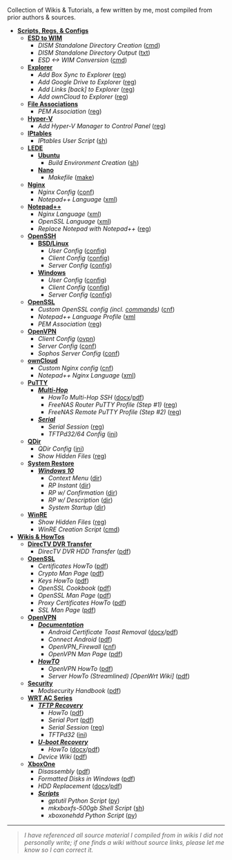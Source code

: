 Collection of Wikis & Tutorials, a few written by me, most compiled from prior authors & sources.

* [**Scripts, Regs, & Configs**](https://github.com/JW0914/Wikis/tree/master/Scripts%2BConfigs)
  * [**ESD to WIM**](https://github.com/JW0914/Wikis/tree/master/Scripts%2BConfigs/ESD%20to%20WIM)
    * _DISM Standalone Directory Creation_ ([cmd](https://github.com/JW0914/Wikis/blob/master/Scripts%2BConfigs/ESD%20to%20WIM/DISM-Creation.cmd))
    * _DISM Standalone Directory Output_ ([txt](https://github.com/JW0914/Wikis/blob/master/Scripts%2BConfigs/ESD%20to%20WIM/DISM%20Directory%20Output.txt))
    * _ESD <-> WIM Conversion_ ([cmd](https://github.com/JW0914/Wikis/blob/master/Scripts%2BConfigs/ESD%20to%20WIM/ESD-2-WIM.cmd))
  * [**Explorer**](https://github.com/JW0914/Wikis/tree/master/Scripts%2BConfigs/Explorer)
    * _Add Box Sync to Explorer_ ([reg](https://github.com/JW0914/Wikis/blob/master/Scripts%2BConfigs/Explorer/Add-Box-to-Nav-Bar.reg))
    * _Add Google Drive to Explorer_ ([reg](https://github.com/JW0914/Wikis/blob/master/Scripts%2BConfigs/Explorer/Add-Google-Drive-to-Explorer.reg))
    * _Add Links [back] to Explorer_ ([reg](https://github.com/JW0914/Wikis/blob/master/Scripts%2BConfigs/Explorer/Add-Links-%5Bback%5D-to-Nav-Bar.reg))
    * _Add ownCloud to Explorer_ ([reg](https://github.com/JW0914/Wikis/blob/master/Scripts%2BConfigs/Explorer/Add-OwnCloud-to-Explorer.reg))
  * [**File Associations**](https://github.com/JW0914/Wikis/tree/master/Scripts%2BConfigs/File%20Associations)
    * _PEM Association_ ([reg](https://github.com/JW0914/Wikis/blob/master/Scripts%2BConfigs/File%20Associations/PEM%20Association.reg))
  * [**Hyper-V**](https://github.com/JW0914/Wikis/tree/master/Scripts%2BConfigs/Hyper-V)
    * _Add Hyper-V Manager to Control Panel_ ([reg](https://github.com/JW0914/Wikis/blob/master/Scripts%2BConfigs/Hyper-V/Add_Hyper-V_Manager_to_Control%20Panel.reg))
  * [**IPtables**](https://github.com/JW0914/Wikis/tree/master/Scripts%2BConfigs/IPtables)
    * _IPtables User Script_ ([sh](https://github.com/JW0914/Wikis/blob/master/Scripts%2BConfigs/IPtables/iptables_user-firewall.sh))
  * [**LEDE**](https://github.com/JW0914/Wikis/tree/master/Scripts%2BConfigs/LEDE)
    * [**Ubuntu**](https://github.com/JW0914/Wikis/tree/master/Scripts%2BConfigs/LEDE)
      * _Build Environment Creation_ ([sh](https://github.com/JW0914/Wikis/blob/master/Scripts%2BConfigs/LEDE/lede-build.sh))
    * [**Nano**](https://github.com/JW0914/Wikis/tree/master/Scripts%2BConfigs/LEDE/Nano)
      * _Makefile_ ([make](https://github.com/JW0914/Wikis/blob/master/Scripts%2BConfigs/LEDE/Nano/Makefile))
  * [**Nginx**](https://github.com/JW0914/Wikis/tree/master/Scripts%2BConfigs/Nginx)
    * _Nginx Config_ ([conf](https://github.com/JW0914/Wikis/blob/master/Scripts%2BConfigs/Nginx/nginx.conf))
    * _Notepad++ Language_ ([xml](https://github.com/JW0914/Wikis/blob/master/Scripts%2BConfigs/Nginx/Notepad%2B%2B_Nginx_Lang.xml))
  * [**Notepad++**](https://github.com/JW0914/Wikis/tree/master/Scripts%2BConfigs/Notepad%2B%2B)
    * _Nginx Language_ ([xml](https://github.com/JW0914/Wikis/blob/master/Scripts%2BConfigs/Notepad%2B%2B/Nginx%20%20Language%20Profile.xml))
    * _OpenSSL Language_ ([xml](https://github.com/JW0914/Wikis/blob/master/Scripts%2BConfigs/Notepad%2B%2B/OpenSSL%20Language%20Profile.xml))
    * _Replace Notepad with Notepad++_ ([reg](https://github.com/JW0914/Wikis/blob/master/Scripts%2BConfigs/Notepad%2B%2B/Replace-Notepad-with-Notepad%2B%2B.reg))
  * [**OpenSSH**](https://github.com/JW0914/Wikis/tree/master/Scripts%2BConfigs/OpenSSH)
    * [**BSD/Linux**](https://github.com/JW0914/Wikis/tree/master/Scripts%2BConfigs/OpenSSH/BSD-Linux)
      * _User Config_ ([config](https://github.com/JW0914/Wikis/blob/master/Scripts%2BConfigs/OpenSSH/config))
      * _Client Config_ ([config](https://github.com/JW0914/Wikis/blob/master/Scripts%2BConfigs/OpenSSH/ssh_config))
      * _Server Config_ ([config](https://github.com/JW0914/Wikis/blob/master/Scripts%2BConfigs/OpenSSH/sshd_config))
    * [**Windows**](https://github.com/JW0914/Wikis/tree/master/Scripts%2BConfigs/OpenSSH/Windows)
      * _User Config_ ([config](https://github.com/JW0914/Wikis/blob/master/Scripts%2BConfigs/OpenSSH/config%20(Win32-OpenSSH)))
      * _Client Config_ ([config](https://github.com/JW0914/Wikis/blob/master/Scripts%2BConfigs/OpenSSH/ssh_config%20(Win32-OpenSSH)))
      * _Server Config_ ([config](https://github.com/JW0914/Wikis/blob/master/Scripts%2BConfigs/OpenSSH/sshd_config%20(Win32-OpenSSH)))
  * [**OpenSSL**](https://github.com/JW0914/Wikis/tree/master/Scripts%2BConfigs/OpenSSL)
    * _Custom OpenSSL config (incl. [commands](https://github.com/JW0914/Wikis/blob/master/Scripts%2BConfigs/OpenSSL/ReadMe.md))_ ([cnf](https://github.com/JW0914/Wikis/blob/master/Scripts%2BConfigs/OpenSSL/OpenSSL.cnf))
    * _Notepad++ Language Profile_ ([xml](https://github.com/JW0914/Wikis/blob/master/Scripts%2BConfigs/OpenSSL/Notepad%2B%2B%20OpenSSL%20Language%20Profile.xml)
    * _PEM Association_ ([reg](https://github.com/JW0914/Wikis/blob/master/Scripts%2BConfigs/OpenSSL/PEM%20Association.reg))
  * [**OpenVPN**](https://github.com/JW0914/Wikis/tree/master/Scripts%2BConfigs/OpenVPN)
    * _Client Config_ ([ovpn](https://github.com/JW0914/Wikis/blob/master/Scripts%2BConfigs/OpenVPN/Client.ovpn))
    * _Server Config_ ([conf](https://github.com/JW0914/Wikis/blob/master/Scripts%2BConfigs/OpenVPN/OpenVPN-Server.conf))
    * _Sophos Server Config_ ([conf](https://github.com/JW0914/Wikis/blob/master/Scripts%2BConfigs/OpenVPN/openvpn.conf-default))
  * [**ownCloud**](https://github.com/JW0914/Wikis/tree/master/Scripts%2BConfigs/ownCloud)
    * _Custom Nginx config_ ([cnf](https://github.com/JW0914/Wikis/blob/master/Scripts%2BConfigs/ownCloud/nginx.conf))
    * _Notepad++ Nginx Language_ ([xml](https://github.com/JW0914/Wikis/blob/master/Scripts%2BConfigs/ownCloud/Notepad%2B%2B_Nginx_Lang.xml))
  * [**PuTTY**](https://github.com/JW0914/Wikis/tree/master/Scripts%2BConfigs/PuTTY)
    * [**_Multi-Hop_**](https://github.com/JW0914/Wikis/tree/master/Scripts%2BConfigs/PuTTY/Multi-Hop)
      * _HowTo Multi-Hop SSH_  ([docx](https://github.com/JW0914/Wikis/blob/master/Scripts%2BConfigs/PuTTY/Multi-Hop/How%20To%20Multi-Hop%20SSH.docx)/[pdf](https://github.com/JW0914/Wikis/blob/master/Scripts%2BConfigs/PuTTY/Multi-Hop/How%20To%20Multi-Hop%20SSH.pdf))
      * _FreeNAS Router PuTTY Profile (Step #1)_ ([reg](https://github.com/JW0914/Wikis/blob/master/Scripts%2BConfigs/PuTTY/Multi-Hop/PuTTY_Profile_OpenWRT_Remote.reg))
      * _FreeNAS Remote PuTTY Profile (Step #2)_ ([reg](https://github.com/JW0914/Wikis/blob/master/Scripts%2BConfigs/PuTTY/Multi-Hop/PuTTY_Profile_FreeNAS_Remote_Multi-hop.reg))
    * [**_Serial_**](https://github.com/JW0914/Wikis/tree/master/Scripts%2BConfigs/PuTTY/Serial)
      * _Serial Session_ ([reg](https://github.com/JW0914/Wikis/blob/master/Scripts%2BConfigs/PuTTY/Serial/Putty-Serial-Session.reg))
      * _TFTPd32/64 Config_ ([ini](https://github.com/JW0914/Wikis/blob/master/Scripts%2BConfigs/PuTTY/Serial/tftpd32.ini))
  * [**QDir**](https://github.com/JW0914/Wikis/tree/master/Scripts%2BConfigs/QDir)
    * _QDir Config_ ([ini](https://github.com/JW0914/Wikis/blob/master/Scripts%2BConfigs/QDir/Q-Dir.ini))
    * _Show Hidden Files_ ([reg](https://github.com/JW0914/Wikis/blob/master/Scripts%2BConfigs/QDir/ShowHiddenFiles.reg))
  * [**System Restore**](https://github.com/JW0914/Wikis/tree/master/Scripts%2BConfigs/System%20Restore)
    * [**_Windows 10_**](https://github.com/JW0914/Wikis/tree/master/Scripts%2BConfigs/System%20Restore/Windows%2010)
      * _Context Menu_ ([dir](https://github.com/JW0914/Wikis/tree/master/Scripts%2BConfigs/System%20Restore/Windows%2010/Context%20Menu))
      * _RP Instant_ ([dir](https://github.com/JW0914/Wikis/tree/master/Scripts%2BConfigs/System%20Restore/Windows%2010/RP%20Instant))
      * _RP w/ Confirmation_ ([dir](https://github.com/JW0914/Wikis/tree/master/Scripts%2BConfigs/System%20Restore/Windows%2010/RP%20with%20Confirmation))
      * _RP w/ Description_ ([dir](https://github.com/JW0914/Wikis/tree/master/Scripts%2BConfigs/System%20Restore/Windows%2010/RP%20with%20Description))
      * _System Startup_ ([dir](https://github.com/JW0914/Wikis/tree/master/Scripts%2BConfigs/System%20Restore/Windows%2010/System%20Startup))
  * [**WinRE**](https://github.com/JW0914/Wikis/tree/master/Scripts%2BConfigs/QDir)
    * _Show Hidden Files_ ([reg](https://github.com/JW0914/Wikis/blob/master/Scripts%2BConfigs/QDir/ShowHiddenFiles.reg))
    * _WinRE Creation Script_ ([cmd](https://github.com/JW0914/Wikis/blob/master/Scripts%2BConfigs/WinRE/WinRE-Create.cmd))
* [**Wikis & HowTos**](https://github.com/JW0914/Wikis)
  * [**DirecTV DVR Transfer**](https://github.com/JW0914/Wikis/tree/master/DirecTV-DVR-Transfer)
    * _DirecTV DVR HDD Transfer_ ([pdf](https://github.com/JW0914/Wikis/blob/32de2e17f45c2c39b45f2dda15544ffc5d19bbc9/docs/pdf/DirecTV_DVR_HDD_Transfer.pdf))
  * [**OpenSSL**](https://github.com/JW0914/Wikis/tree/master/OpenSSL)
    * _Certificates HowTo_ ([pdf](https://github.com/JW0914/Wikis/blob/master/OpenSSL/Certificates%20HowTo.pdf))
    * _Crypto Man Page_ ([pdf](https://github.com/JW0914/Wikis/blob/master/OpenSSL/Crypto%20Man%20Page%20-%20OpenSSL%20Cryptographic%20Library.pdf))
    * _Keys HowTo_ ([pdf](https://github.com/JW0914/Wikis/blob/master/OpenSSL/Keys%20HowTo.pdf))
    * _OpenSSL Cookbook_ ([pdf](https://github.com/JW0914/Wikis/blob/master/OpenSSL/OpenSSL%20Cookbook.pdf))
    * _OpenSSL Man Page_ ([pdf](https://github.com/JW0914/Wikis/blob/master/OpenSSL/OpenSSL%20Man%20Page.pdf))
    * _Proxy Certificates HowTo_ ([pdf](https://github.com/JW0914/Wikis/blob/master/OpenSSL/Proxy%20Certificates%20HowTo.pdf))
    * _SSL Man Page_ ([pdf](https://github.com/JW0914/Wikis/blob/master/OpenSSL/SSL%20Man%20Page%20-%20TLS%20library%20%5BOpenSSL%5D.pdf))
  * [**OpenVPN**](https://github.com/JW0914/Wikis/tree/master/OpenVPN)
    * [**_Documentation_**](https://github.com/JW0914/Wikis/tree/master/OpenVPN/Documentation)
      * _Android Certificate Toast Removal_ ([docx](https://github.com/JW0914/Wikis/blob/master/OpenVPN/Documentation/Android%20Certificate%20Toast%20Removal.docx)/[pdf](https://github.com/JW0914/Wikis/blob/master/OpenVPN/Documentation/Android%20Certificate%20Toast%20Removal.pdf))
      * _Connect Android_ ([pdf](https://github.com/JW0914/Wikis/blob/master/OpenVPN/Documentation/OpenVPN%20Connect%20Android.pdf))
      * _OpenVPN_Firewall_ ([cnf](https://github.com/JW0914/Wikis/blob/master/OpenVPN/Documentation/OpenVPN%20Firewall.cnf))
      * _OpenVPN Man Page_ ([pdf](https://github.com/JW0914/Wikis/blob/master/OpenVPN/Documentation/OpenVPN%20Man%20Page.pdf))
    * [**_HowTO_**](https://github.com/JW0914/Wikis/tree/master/OpenVPN/HowTO)
      * _OpenVPN HowTo_ ([pdf](https://github.com/JW0914/Wikis/blob/master/OpenVPN/HowTO/OpenVPN%20HowTO.pdf))
      * _Server HowTo (Streamlined) [OpenWrt Wiki]_ ([pdf](https://github.com/JW0914/Wikis/blob/master/OpenVPN/HowTO/OpenVPN%20Server%20HowTo%20(Streamlined)%20%5BOpenWrt%20Wiki%5D.pdf))
  * [**Security**](https://github.com/JW0914/Wikis/tree/master/Security)
    * _Modsecurity Handbook_ ([pdf](https://github.com/JW0914/Wikis/blob/master/Security/ModSecurity/Modsecurity%20Handbook.pdf))
  * [**WRT AC Series**](https://github.com/JW0914/Wikis/tree/master/WRT1X00AC(S)-Series)
    * [**_TFTP Recovery_**](https://github.com/JW0914/Wikis/tree/master/WRT1X00AC(S)-Series/TFTP%20Recovery)
      * _HowTo_ ([pdf](https://github.com/JW0914/Wikis/blob/master/WRT1X00AC(S)-Series/TFTP%20Recovery/TFTP%20Recovery.pdf))
      * _Serial Port_ ([pdf](https://github.com/JW0914/Wikis/blob/master/WRT1X00AC(S)-Series/TFTP%20Recovery/WRT1X00AC(S)%20Serial%20Port.pdf))
      * _Serial Session_ ([reg](https://github.com/JW0914/Wikis/blob/master/WRT1X00AC(S)-Series/TFTP%20Recovery/Putty-Serial-Session.reg))
      * _TFTPd32_ ([ini](https://github.com/JW0914/Wikis/blob/master/WRT1X00AC(S)-Series/TFTP%20Recovery/tftpd32.ini))		
    * [**_U-boot Recovery_**](https://github.com/JW0914/Wikis/tree/master/WRT1X00AC(S)-Series/U-boot%20Recovery)
      * _HowTo_ ([docx](https://github.com/JW0914/Wikis/blob/master/WRT1X00AC(S)-Series/U-boot%20Recovery/u-Boot%20Recovery.docx)/[pdf](https://github.com/JW0914/Wikis/blob/master/WRT1X00AC(S)-Series/U-boot%20Recovery/u-Boot%20Recovery.pdf))
    * _Device Wiki_ ([pdf](https://github.com/JW0914/Wikis/blob/master/WRT1X00AC(S)-Series/WRT1X00AC(S)%20Wiki.pdf))
  * [**XboxOne**](https://github.com/JW0914/Wikis/tree/master/XboxOne)
    * _Disassembly_ ([pdf](https://github.com/JW0914/Wikis/blob/master/XboxOne/Xbox%20One%20Disassembly.pdf))
    * _Formatted Disks in Windows_ ([pdf](https://github.com/JW0914/Wikis/blob/master/XboxOne/Xbox%20One%20Formatted%20Disks%20in%20Windows.pdf))
    * _HDD Replacement_ ([docx](https://github.com/JW0914/Wikis/blob/master/XboxOne/Xbox%20One%20HDD%20Replacement.docx)/[pdf](https://github.com/JW0914/Wikis/blob/master/XboxOne/Xbox%20One%20HDD%20Replacement.pdf))
    * [**_Scripts_**](https://github.com/JW0914/Wikis/tree/master/XboxOne/Scripts)
      *	_gptutil Python Script_ ([py](https://github.com/JW0914/Wikis/blob/master/XboxOne/Scripts/gptutil.py))
      *	_mkxboxfs-500gb Shell Script_ ([sh](https://github.com/JW0914/Wikis/blob/master/XboxOne/Scripts/mkxboxfs-500gb.sh))
      * _xboxonehdd Python Script_ ([py](https://github.com/JW0914/Wikis/blob/master/XboxOne/Scripts/xboxonehdd.py))


---
> _I have referenced all source material I compiled from in wikis I did not personally write; if one finds a wiki without source links, please let me know so I can correct it._

